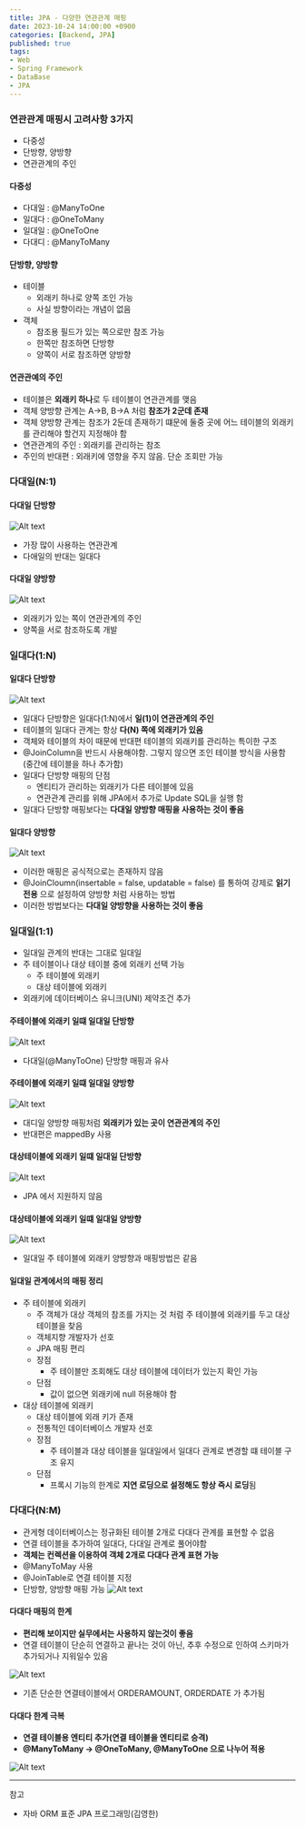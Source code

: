 ```yaml
---
title: JPA - 다양한 연관관계 매핑
date: 2023-10-24 14:00:00 +0900
categories: [Backend, JPA]
published: true
tags:
- Web
- Spring Framework
- DataBase
- JPA
---
```

### 연관관계 매핑시 고려사항 3가지
  - 다중성
  - 단방향, 양방향
  - 연관관계의 주인

#### 다중성
  - 다대일 : @ManyToOne
  - 일대다 : @OneToMany
  - 일대일 : @OneToOne
  - 다대디 : @ManyToMany

#### 단방향, 양방향
  - 테이블
    - 외래키 하나로 양쪽 조인 가능
    - 사실 방향이라는 개념이 없음
  - 객체
    - 참조용 필드가 있는 쪽으로만 참조 가능
    - 한쪽만 참조하면 단방향
    - 양쪽이 서로 참조하면 양방향

#### 연관관예의 주인
  - 테이블은 **외래키 하나**로 두 테이블이 연관관계를 맺음
  - 객체 양방향 관계는 A->B, B->A 처럼 **참조가 2군데 존재**
  - 객체 양방향 관계는 참조가 2둔데 존재하기 떄문에 둘중 곳에 어느 테이블의 외래키를 관리해야 할건지 지정해야 함
  - 연관관계의 주인 : 외래키를 관리하는 참조
  - 주인의 반대편 : 외래키에 영향을 주지 않음. 단순 조회만 가능

### 다대일(N:1)
#### 다대일 단방향
![Alt text](/assets/posts/img/spring/spring_jpa_1/spring_jpa_04_01.png)
  - 가장 많이 사용하는 연관관계
  - 다애일의 반대는 일대다

#### 다대일 양방향
![Alt text](/assets/posts/img/spring/spring_jpa_1/spring_jpa_04_02.png)
  - 외래키가 있는 쪽이 연관관계의 주인
  - 양쪽을 서로 참조하도록 개발

### 일대다(1:N)
#### 일대다 단방향
![Alt text](/assets/posts/img/spring/spring_jpa_1/spring_jpa_04_03.png)
  - 일대다 단방향은 일대다(1:N)에서 **일(1)이 연관관계의 주인**
  - 테이블의 일대다 관계는 항상 **다(N) 쪽에 외래키가 있음**
  - 객체와 테이블의 차이 때문에 반대편 테이블의 외래키를 관리하는 특이한 구조
  - @JoinColumn을 반드시 사용해야함. 그렇지 않으면 조인 테이블 방식을 사용함(중간에 테이블을 하나 추가함)
  - 일대다 단방향 매핑의 단점
    - 엔티티가 관리하는 외래키가 다른 테이블에 있음
    - 연관관계 관리를 위해 JPA에서 추가로 Update SQL을 실행 함
  - 일대다 단방향 매핑보다는 **다대일 양방향 매핑을 사용하는 것이 좋음**

#### 일대다 양방향
![Alt text](/assets/posts/img/spring/spring_jpa_1/spring_jpa_04_04.png)
  - 이러한 매핑은 공식적으로는 존재하지 않음
  - @JoinCloumn(insertable = false, updatable = false) 를 통하여 강제로 **읽기 전용** 으로 설정하여 양방향 처럼 사용하는 방법
  - 이러한 방법보다는 **다대일 양방향을 사용하는 것이 좋음**

### 일대일(1:1)
  - 일대일 관계의 반대는 그대로 일대일
  - 주 테이블이나 대상 테이블 중에 외래키 선택 가능
    - 주 테이블에 외래키
    - 대상 테이블에 외래키
  - 외래키에 데이터베이스 유니크(UNI) 제약조건 추가

#### 주테이블에 외래키 일떄 일대일 단방향
![Alt text](/assets/posts/img/spring/spring_jpa_1/spring_jpa_04_05.png)
  - 다대일(@ManyToOne) 단방향 매핑과 유사

#### 주테이블에 외래키 일떄 일대일 양방향
![Alt text](/assets/posts/img/spring/spring_jpa_1/spring_jpa_04_06.png)
  - 대디일 양방향 매핑처럼 **외래키가 있는 곳이 연관관계의 주인**
  - 반대편은 mappedBy 사용

#### 대상테이블에 외래키 일떄 일대일 단방향
![Alt text](/assets/posts/img/spring/spring_jpa_1/spring_jpa_04_07.png)
  - JPA 에서 지원하지 않음

#### 대상테이블에 외래키 일떄 일대일 양방향
![Alt text](/assets/posts/img/spring/spring_jpa_1/spring_jpa_04_08.png)
  - 일대일 주 테이블에 외래키 양뱡향과 매핑방법은 같음

#### 일대일 관계에서의 매핑 정리
  - 주 테이블에 외래키
    - 주 객체가 대상 객체의 참조를 가지는 것 처럼 주 테이블에 외래키를 두고 대상 테이블을 찾음
    - 객체지향 개발자가 선호
    - JPA 매핑 편리
    - 장점
      - 주 테이블만 조회해도 대상 테이블에 데이터가 있는지 확인 가능
    - 단점
      - 값이 없으면 외래키에 null 허용해야 함
  - 대상 테이블에 외래키
    - 대상 테이블에 외래 키가 존재
    - 전통적인 데이터베이스 개발자 선호
    - 장점
      - 주 테이블과 대상 테이블을 일대일에서 일대다 관계로 변경할 떄 테이블 구조 유지
    - 단점
      - 프록시 기능의 한계로 **지연 로딩으로 설정해도 항상 즉시 로딩**됨

### 다대다(N:M)
  - 관게형 데이터베이스는 정규화된 테이블 2개로 다대다 관계를 표현할 수 없음
  - 연결 테이블을 추가하여 일대다, 다대일 관계로 풀어야함
  - **객체는 컨렉션을 이용하여 객체 2개로 다대다 관계 표현 가능**
  - @ManyToMay 사용
  - @JoinTable로 연결 테이블 지정
  - 단방향, 양방향 매핑 가능
![Alt text](/assets/posts/img/spring/spring_jpa_1/spring_jpa_04_09.png)

#### 다대다 매핑의 한계
  - **편리해 보이지만 실무에서는 사용하지 않는것이 좋음**
  - 연결 테이블이 단순히 연결하고 끝나는 것이 아닌, 추후 수정으로 인하여 스키마가 추가되거나 지워일수 있음

![Alt text](/assets/posts/img/spring/spring_jpa_1/spring_jpa_04_10.png)
  - 기존 단순한 연결테이블에서 ORDERAMOUNT, ORDERDATE 가 추가됨

#### 다대다 한계 극복
  - **연결 테이블용 엔티티 추가(연결 테이블을 엔티티로 승격)**
  - **@ManyToMany -> @OneToMany, @ManyToOne 으로 나누어 적용**

![Alt text](/assets/posts/img/spring/spring_jpa_1/spring_jpa_04_11.png)

---
참고
 - 자바 ORM 표준 JPA 프로그래밍(김영한)
